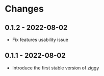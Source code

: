 # Changes

## 0.1.2 - 2022-08-02

- Fix features usability issue

## 0.1.1 - 2022-08-02

- Introduce the first stable version of ziggy